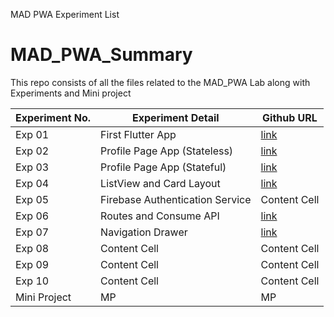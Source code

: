 MAD PWA Experiment List

# MAD_PWA_Summary
This repo consists of all the files related to the MAD_PWA Lab along with Experiments and Mini project

<div align = center>

| Experiment No.  | Experiment Detail | Github URL |
| ------------- | ------------- | ------------- |
| Exp 01  |  First Flutter App  | <a href=https://github.com/03patilvaibhav/MAD_LAB_EXP_01->link</a>  |
| Exp 02  | Profile Page App (Stateless)  |<a href= https://github.com/03patilvaibhav/MAD_LAB_EXP02 >link</a> |
| Exp 03  | Profile Page App (Stateful) | <a href=https://github.com/03patilvaibhav/MAD_LAB_EXP03>link</a>  |
| Exp 04  | ListView and Card Layout  | <a href=https://github.com/03patilvaibhav/MAD-LAB-EXP04>link</a>  |
| Exp 05  | Firebase Authentication Service  | Content Cell  |
| Exp 06  |  Routes and Consume API  | <a href=https://github.com/Tejass45/MAD_LAB_06>link</a>  |
| Exp 07  | Navigation Drawer  | <a href=https://github.com/Tejass45/MAD_LAB_07>link</a>  |
| Exp 08  | Content Cell  | Content Cell  |
| Exp 09  | Content Cell  | Content Cell  |
| Exp 10  | Content Cell  | Content Cell  |
| Mini Project  | MP  | MP  |
  
</div>
